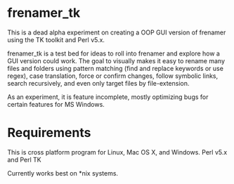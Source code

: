 frenamer_tk
========
This is a dead alpha experiment on creating a OOP GUI version of frenamer using the TK toolkit and Perl v5.x.

frenamer_tk is a test bed for ideas to roll into frenamer and explore how a GUI version could work.
The goal to visually makes it easy to rename many files and folders using pattern matching (find and replace keywords 
or use regex), case translation, force or confirm changes, follow symbolic links, search recursively, 
and even only target files by file-extension.

As an experiment, it is feature incomplete, mostly optimizing bugs for certain features for MS Windows.

Requirements
========
This is cross platform program for Linux, Mac OS X, and Windows.
Perl v5.x and Perl TK

Currently works best on *nix systems.

